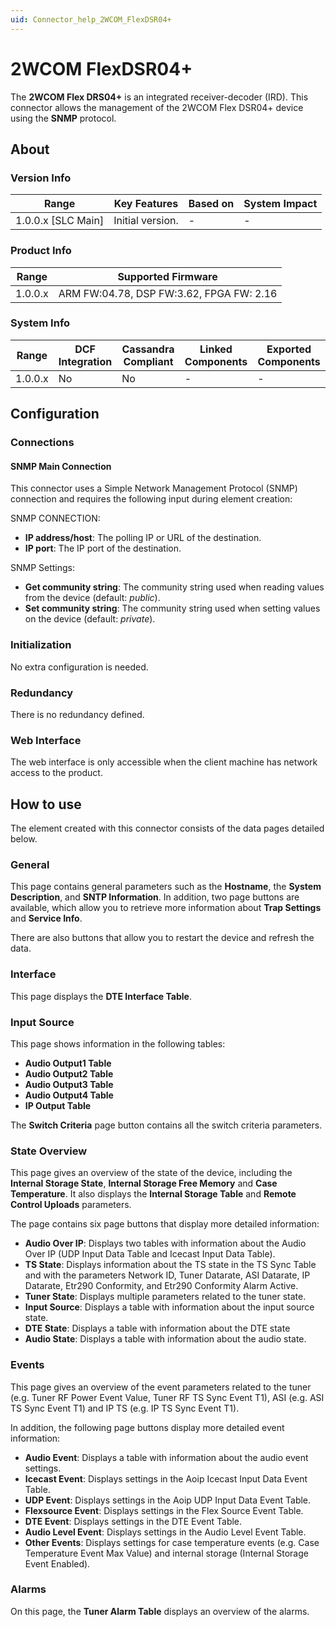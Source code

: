 ```yaml
---
uid: Connector_help_2WCOM_FlexDSR04+
---
```


# 2WCOM FlexDSR04+

The **2WCOM Flex DRS04+** is an integrated receiver-decoder (IRD). This connector allows the management of the 2WCOM Flex DSR04+ device using the **SNMP** protocol.

## About

### Version Info

| **Range**            | **Key Features** | **Based on** | **System Impact** |
|----------------------|------------------|--------------|-------------------|
| 1.0.0.x \[SLC Main\] | Initial version. | \-           | \-                |

### Product Info

| **Range** | **Supported Firmware**                   |
|-----------|------------------------------------------|
| 1.0.0.x   | ARM FW:04.78, DSP FW:3.62, FPGA FW: 2.16 |

### System Info

| **Range** | **DCF Integration** | **Cassandra Compliant** | **Linked Components** | **Exported Components** |
|-----------|---------------------|-------------------------|-----------------------|-------------------------|
| 1.0.0.x   | No                  | No                      | \-                    | \-                      |

## Configuration

### Connections

#### SNMP Main Connection

This connector uses a Simple Network Management Protocol (SNMP) connection and requires the following input during element creation:

SNMP CONNECTION:

- **IP address/host**: The polling IP or URL of the destination.
- **IP port**: The IP port of the destination.

SNMP Settings:

- **Get community string**: The community string used when reading values from the device (default: *public*).
- **Set community string**: The community string used when setting values on the device (default: *private*).

### Initialization

No extra configuration is needed.

### Redundancy

There is no redundancy defined.

### Web Interface

The web interface is only accessible when the client machine has network access to the product.

## How to use

The element created with this connector consists of the data pages detailed below.

### General

This page contains general parameters such as the **Hostname**, the **System Description**, and **SNTP Information**. In addition, two page buttons are available, which allow you to retrieve more information about **Trap Settings** and **Service Info**.

There are also buttons that allow you to restart the device and refresh the data.

### Interface

This page displays the **DTE Interface Table**.

### Input Source

This page shows information in the following tables:

- **Audio Output1 Table**
- **Audio Output2 Table**
- **Audio Output3 Table**
- **Audio Output4 Table**
- **IP Output Table**

The **Switch Criteria** page button contains all the switch criteria parameters.

### State Overview

This page gives an overview of the state of the device, including the **Internal Storage State**, **Internal Storage Free Memory** and **Case Temperature**. It also displays the **Internal Storage Table** and **Remote Control Uploads** parameters.

The page contains six page buttons that display more detailed information:

- **Audio Over IP**: Displays two tables with information about the Audio Over IP (UDP Input Data Table and Icecast Input Data Table).
- **TS State**: Displays information about the TS state in the TS Sync Table and with the parameters Network ID, Tuner Datarate, ASI Datarate, IP Datarate, Etr290 Conformity, and Etr290 Conformity Alarm Active.
- **Tuner State**: Displays multiple parameters related to the tuner state.
- **Input Source**: Displays a table with information about the input source state.
- **DTE State**: Displays a table with information about the DTE state
- **Audio State**: Displays a table with information about the audio state.

### Events

This page gives an overview of the event parameters related to the tuner (e.g. Tuner RF Power Event Value, Tuner RF TS Sync Event T1), ASI (e.g. ASI TS Sync Event T1) and IP TS (e.g. IP TS Sync Event T1).

In addition, the following page buttons display more detailed event information:

- **Audio Event**: Displays a table with information about the audio event settings.
- **Icecast Event**: Displays settings in the Aoip Icecast Input Data Event Table.
- **UDP Event**: Displays settings in the Aoip UDP Input Data Event Table.
- **Flexsource Event**: Displays settings in the Flex Source Event Table.
- **DTE Event**: Displays settings in the DTE Event Table.
- **Audio Level Event**: Displays settings in the Audio Level Event Table.
- **Other Events**: Displays settings for case temperature events (e.g. Case Temperature Event Max Value) and internal storage (Internal Storage Event Enabled).

### Alarms

On this page, the **Tuner Alarm Table** displays an overview of the alarms.
